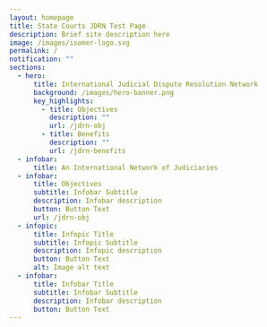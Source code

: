 ```yaml
---
layout: homepage
title: State Courts JDRN Test Page
description: Brief site description here
image: /images/isomer-logo.svg
permalink: /
notification: ""
sections:
  - hero:
      title: International Judicial Dispute Resolution Network
      background: /images/hero-banner.png
      key_highlights:
        - title: Objectives
          description: ""
          url: /jdrn-obj
        - title: Benefits
          description: ""
          url: /jdrn-benefits
  - infobar:
      title: An International Network of Judiciaries
  - infobar:
      title: Objectives
      subtitle: Infobar Subtitle
      description: Infobar description
      button: Button Text
      url: /jdrn-obj
  - infopic:
      title: Infopic Title
      subtitle: Infopic Subtitle
      description: Infopic description
      button: Button Text
      alt: Image alt text
  - infobar:
      title: Infobar Title
      subtitle: Infobar Subtitle
      description: Infobar description
      button: Button Text
---
```

